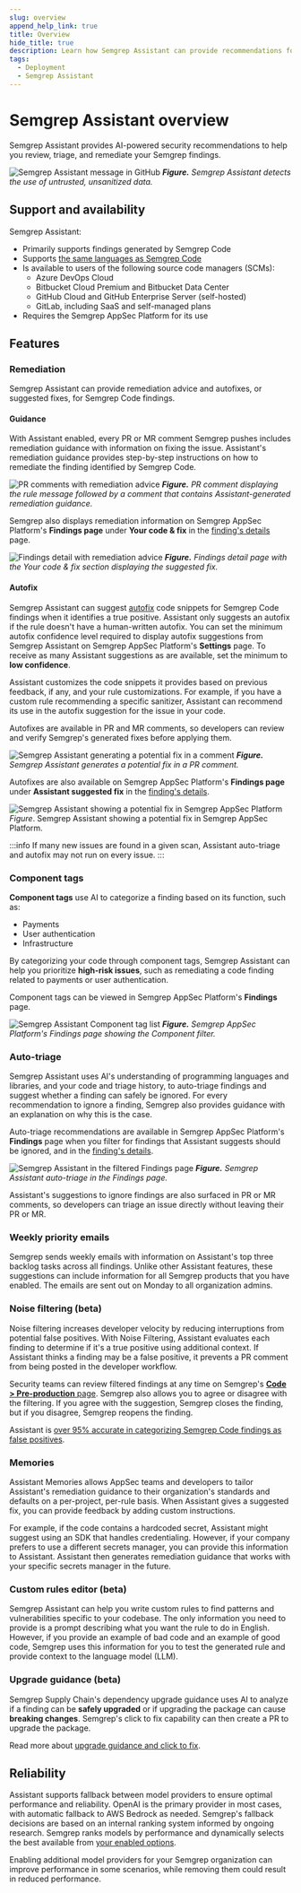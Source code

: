 ```yaml
---
slug: overview
append_help_link: true
title: Overview
hide_title: true
description: Learn how Semgrep Assistant can provide recommendations for triage and remediation of Semgrep findings.
tags:
  - Deployment
  - Semgrep Assistant
---
```


# Semgrep Assistant overview

Semgrep Assistant provides AI-powered security recommendations to help you review, triage, and remediate your Semgrep findings.

![Semgrep Assistant message in GitHub](/img/semgrep-assistant-github.png#md-width)
_**Figure.** Semgrep Assistant detects the use of untrusted, unsanitized data._

## Support and availability

Semgrep Assistant:

- Primarily supports findings generated by Semgrep Code
- Supports [the same languages as Semgrep Code](/supported-languages)
- Is available to users of the following source code managers (SCMs):
  - Azure DevOps Cloud
  - Bitbucket Cloud Premium and Bitbucket Data Center
  - GitHub Cloud and GitHub Enterprise Server (self-hosted)
  - GitLab, including SaaS and self-managed plans
- Requires the Semgrep AppSec Platform for its use

## Features

### Remediation

Semgrep Assistant can provide remediation advice and autofixes, or suggested fixes, for Semgrep Code findings.

#### Guidance

With Assistant enabled, every PR or MR comment Semgrep pushes includes remediation guidance with information on fixing the issue. Assistant's remediation guidance provides step-by-step instructions on how to remediate the finding identified by Semgrep Code.

![PR comments with remediation advice](/img/assistant-guidance.png#md-width)
_**Figure.** PR comment displaying the rule message followed by a comment that contains Assistant-generated remediation guidance._

Semgrep also displays remediation information on Semgrep AppSec Platform's **Findings page** under **Your code & fix** in the [finding's details](/semgrep-code/findings#view-details-about-a-specific-finding) page.

![Findings detail with remediation advice](/img/memories-1.png#md-width)
_**Figure.** Findings detail page with the Your code & fix section displaying the suggested fix._

#### Autofix

Semgrep Assistant can suggest [autofix](/writing-rules/autofix/) code snippets for Semgrep Code findings when it identifies a true positive. Assistant only suggests an autofix if the rule doesn't have a human-written autofix. You can set the minimum autofix confidence level required to display autofix suggestions from Semgrep Assistant on Semgrep AppSec Platform's **Settings** page. To receive as many Assistant suggestions as are available, set the minimum to **low confidence**.

Assistant customizes the code snippets it provides based on previous feedback, if any, and your rule customizations. For example, if you have a custom rule recommending a specific sanitizer, Assistant can recommend its use in the autofix suggestion for the issue in your code.

Autofixes are available in PR and MR comments, so developers can review and verify Semgrep's generated fixes before applying them.

![Semgrep Assistant generating a potential fix in a comment](/img/semgrep-assistant-autofix.png#md-width)
_**Figure.** Semgrep Assistant generates a potential fix in a PR comment._

Autofixes are also available on Semgrep AppSec Platform's **Findings page** under **Assistant suggested fix** in the [finding's details](/semgrep-code/findings#view-details-about-a-specific-finding).

![Semgrep Assistant showing a potential fix in Semgrep AppSec Platform](/img/assistant-autofix-ui.png#md-width)
*Figure*. Semgrep Assistant showing a potential fix in Semgrep AppSec Platform.

:::info
If many new issues are found in a given scan, Assistant auto-triage and autofix may not run on every issue.
:::

### Component tags

**Component tags** use AI to categorize a finding based on its function, such as:

- Payments
- User authentication
- Infrastructure

By categorizing your code through component tags, Semgrep Assistant can help you prioritize **high-risk issues**, such as remediating a code finding related to payments or user authentication.

Component tags can be viewed in Semgrep AppSec Platform's **Findings** page.

![Semgrep Assistant Component tag list](/img/assistant-component-tags.png#md-width)
_**Figure.** Semgrep AppSec Platform's Findings page showing the Component filter._

### Auto-triage

Semgrep Assistant uses AI's understanding of programming languages and libraries, and your code and triage history, to auto-triage findings and suggest whether a finding can safely be ignored. For every recommendation to ignore a finding, Semgrep also provides guidance with an explanation on why this is the case.

Auto-triage recommendations are available in Semgrep AppSec Platform's **Findings** page when you filter for findings that Assistant suggests should be ignored, and in the [finding's details](/semgrep-code/findings/#view-findings-details-about-a-specific-finding).

![Semgrep Assistant in the filtered Findings page](/img/semgrep-assistant-autotriage-findings.png#md-width)
_**Figure.** Semgrep Assistant auto-triage in the Findings page._

Assistant's suggestions to ignore findings are also surfaced in PR or MR comments, so developers can triage an issue directly without leaving their PR or MR.

### Weekly priority emails

Semgrep sends weekly emails with information on Assistant's top three backlog tasks across all findings. Unlike other Assistant features, these suggestions can include information for all Semgrep products that you have enabled. The emails are sent out on Monday to all organization admins.

### Noise filtering (beta)

Noise filtering increases developer velocity by reducing interruptions from potential false positives. With Noise Filtering, Assistant evaluates each finding to determine if it's a true positive using additional context. If Assistant thinks a finding may be a false positive, it prevents a PR comment from being posted in the developer workflow. 

Security teams can review filtered findings at any time on Semgrep's [**Code > Pre-production** page](https://semgrep.dev/orgs/-/findings?tab=open&last_opened=All+time&backlog=preprod). Semgrep also allows you to agree or disagree with the filtering. If you agree with the suggestion, Semgrep closes the finding, but if you disagree, Semgrep reopens the finding.

Assistant is [over 95% accurate in categorizing Semgrep Code findings as false positives](/semgrep-assistant/metrics.md).

### Memories

Assistant Memories allows AppSec teams and developers to tailor Assistant's remediation guidance to their organization's standards and defaults on a per-project, per-rule basis. When Assistant gives a suggested fix, you can provide feedback by adding custom instructions.

For example, if the code contains a hardcoded secret, Assistant might suggest using an SDK that handles credentialing. However, if your company prefers to use a different secrets manager, you can provide this information to Assistant. Assistant then generates remediation guidance that works with your specific secrets manager in the future.

### Custom rules editor (beta)

Semgrep Assistant can help you write custom rules to find patterns and vulnerabilities specific to your codebase. The only information you need to provide is a prompt describing what you want the rule to do in English. However, if you provide an example of bad code and an example of good code, Semgrep uses this information for you to test the generated rule and provide context to the language model (LLM).

### Upgrade guidance (beta)

Semgrep Supply Chain's dependency upgrade guidance uses AI to analyze if a finding can be **safely upgraded** or if upgrading the package can cause **breaking changes**. Semgrep's click to fix capability can then create a PR to upgrade the package.

Read more about [upgrade guidance and click to fix](/semgrep-supply-chain/upgrade-guidance).

## Reliability

Assistant supports fallback between model providers to ensure optimal performance and reliability. OpenAI is the primary provider in most cases, with automatic fallback to AWS Bedrock as needed. Semgrep's fallback decisions are based on an internal ranking system informed by ongoing research. Semgrep ranks models by performance and dynamically selects the best available from [your enabled options](/semgrep-assistant/customize#select-your-ai-provider).

Enabling additional model providers for your Semgrep organization can improve performance in some scenarios, while removing them could result in reduced performance.
